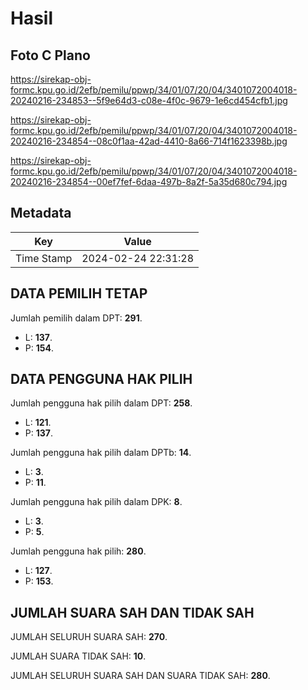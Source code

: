 # Hasil

## Foto C Plano

https://sirekap-obj-formc.kpu.go.id/2efb/pemilu/ppwp/34/01/07/20/04/3401072004018-20240216-234853--5f9e64d3-c08e-4f0c-9679-1e6cd454cfb1.jpg

https://sirekap-obj-formc.kpu.go.id/2efb/pemilu/ppwp/34/01/07/20/04/3401072004018-20240216-234854--08c0f1aa-42ad-4410-8a66-714f1623398b.jpg

https://sirekap-obj-formc.kpu.go.id/2efb/pemilu/ppwp/34/01/07/20/04/3401072004018-20240216-234854--00ef7fef-6daa-497b-8a2f-5a35d680c794.jpg


## Metadata

| Key        | Value               |
| ---------- | ------------------- |
| Time Stamp | 2024-02-24 22:31:28 |


## DATA PEMILIH TETAP

Jumlah pemilih dalam DPT: **291**.
 * L: **137**.
 * P: **154**.

## DATA PENGGUNA HAK PILIH

Jumlah pengguna hak pilih dalam DPT: **258**.
 * L: **121**.
 * P: **137**.

Jumlah pengguna hak pilih dalam DPTb: **14**.
 * L: **3**.
 * P: **11**.

Jumlah pengguna hak pilih dalam DPK: **8**.
 * L: **3**.
 * P: **5**.

Jumlah pengguna hak pilih: **280**.
 * L: **127**.
 * P: **153**.

## JUMLAH SUARA SAH DAN TIDAK SAH

JUMLAH SELURUH SUARA SAH: **270**.

JUMLAH SUARA TIDAK SAH: **10**.

JUMLAH SELURUH SUARA SAH DAN SUARA TIDAK SAH: **280**.


